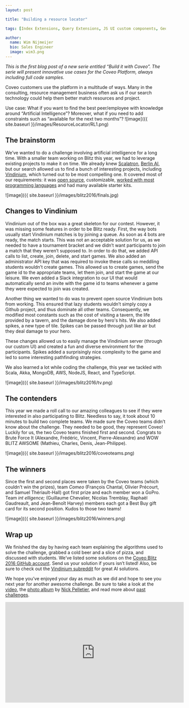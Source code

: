 ```yaml
---
layout: post

title: "Building a resource locator"

tags: [Index Extensions, Query Extensions, JS UI custom components, Geocoding, Google Maps]

author:
  name: Wim Nijmeijer
  bio: Sales Engineer
  image: wim3.png
---
```


<i>This is the first blog post of a new serie entitled “Build it with Coveo”. The serie will present innovative use cases for the Coveo Platform, always including full code samples.</i>

Coveo customers use the platform in a multitude of ways. Many in the consulting, resource management business often ask us if our search technology could help them better match resources and project.

Use case: 
What if you want to find the best peer/employee with knowledge around “Artificial Intelligence”? Moreover, what if you need to add constraints such as “available for the next two months”?
![image]({{ site.baseurl }}/images/ResourceLocator/RL1.png)

<!-- more -->

## The brainstorm

We’ve wanted to do a challenge involving artificial intelligence for a long time. With a smaller team working on Blitz this year, we had to leverage existing projects to make it on time. We already knew [Scalatron](https://scalatron.github.io/), [Berlin AI](http://www.berlin-ai.com/), but our search allowed us to find a bunch of interesting projects, including [Vindinium](http://vindinium.org/), which turned out to be most compelling one. It covered most of our requirements: it was [open source](https://github.com/ornicar/vindinium), customizable, [worked with most programming languages](http://vindinium.org/starters) and had many available starter kits.

![image]({{ site.baseurl }}/images/blitz2016/finals.jpg)

## Changes to Vindinium

Vindinium out of the box was a great skeleton for our contest. However, it was missing some features in order to be Blitz ready. First, the way bots usually start Vindinium matches is by joining a queue. As soon as 4 bots are ready, the match starts. This was not an acceptable solution for us, as we needed to have a tournament bracket and we didn’t want participants to join a match that they weren’t supposed to. In order to do that, we added API calls to list, create, join, delete, and start games. We also added an administrator API key that was required to invoke these calls so meddling students wouldn’t create games. This allowed us to create games, send the game id to the appropriate teams, let them join, and start the game at our leisure. We even added a Slack integration to our UI that would automatically send an invite with the game id to teams whenever a game they were expected to join was created.

Another thing we wanted to do was to prevent open source Vindinium bots from working. This ensured that lazy students wouldn’t simply copy a Github project, and  thus dominate all other teams. Consequently, we modified most constants such as the cost of visiting a tavern, the life provided by a tavern, and the damage done by hero's hits. We also added spikes, a new type of tile. Spikes can be passed through just like air but they deal damage to your hero.

These changes allowed us to easily manage the Vindinium server (through our custom UI) and created a fun and diverse environment for the participants. Spikes added a surprisingly nice complexity to the game and led to some interesting pathfinding strategies.

We also learned a lot while coding the challenge, this year we tackled with Scala, Akka, MongoDB, AWS, NodeJS, React, and TypeScript.

![image]({{ site.baseurl }}/images/blitz2016/tv.png)

## The contenders

This year we made a roll call to our amazing colleagues to see if they were interested in also participating to Blitz. Needless to say, it took about 10 minutes to build two complete teams. We made sure the Coveo teams didn’t know about the challenge. They needed to be good, they represent Coveo! Luckily for us, the two Coveo teams finished first and second. Congrats to Brute Force It (Alexandre, Frédéric, Vincent, Pierre-Alexandre) and WOW BLITZ AWSOME (Mathieu, Charles, Denis, Jean-Philippe).

![image]({{ site.baseurl }}/images/blitz2016/coveoteams.png)

## The winners

Since the first and second places were taken by the Coveo teams (which couldn't win the prizes), team *Comeo* (François Chantal, Olivier Précourt, and Samuel Thériault-Hall) got first prize and each member won a GoPro. Team *int elligence;* (Guillaume Chevalier, Nicolas Tremblay, Raphaël Gaudreault, and Jean-Benoît Harvey) members each got a Best Buy gift card for its second position. Kudos to those two teams!

![image]({{ site.baseurl }}/images/blitz2016/winners.png)

## Wrap up

We finished the day by having each team explaining the algorithms used to solve the challenge, grabbed a cold beer and a slice of pizza, and discussed with students. We’ve listed some solutions on the [Coveo Blitz 2016 GitHub account](https://github.com/coveoblitz2016). Send us your solution if yours isn’t listed! Also, be sure to check out the [Vindinium subreddit](https://www.reddit.com/r/vindinium) for great AI solutions.

We hope you’ve enjoyed your day as much as we did and hope to see you next year for another awesome challenge. Be sure to take a look at the [video](https://youtu.be/MDVV4v82vz4), the [photo album](https://goo.gl/photos/qMLEorRdrejnjpx79) by [Nick Pelletier](https://twitter.com/habanhero), and read more about [past challenges](https://search.coveo.com/#q=blitz&sort=relevancy&f:sourceFacet=[Web%20-%20TechBlog]&f:languageFacet=[English]&f:platformFacet:not=[Coveo%20Platform%206.5]).

<iframe width="560" height="315" src="https://www.youtube.com/embed/MDVV4v82vz4" frameborder="0" allowfullscreen></iframe>
